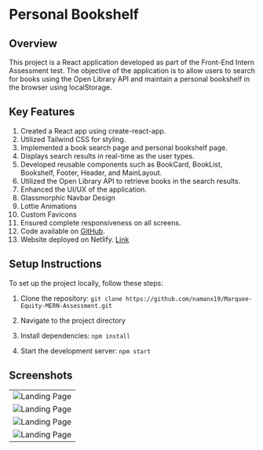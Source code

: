 # Personal Bookshelf

## Overview
This project is a React application developed as part of the Front-End Intern Assessment test. The objective of the application is to allow users to search for books using the Open Library API and maintain a personal bookshelf in the browser using localStorage.

## Key Features
1. Created a React app using create-react-app.
2. Utilized Tailwind CSS for styling.
3. Implemented a book search page and personal bookshelf page.
4. Displays search results in real-time as the user types.
5. Developed reusable components such as BookCard, BookList, Bookshelf, Footer, Header, and MainLayout.
6. Utilized the Open Library API to retrieve books in the search results.
7. Enhanced the UI/UX of the application.
8. Glassmorphic Navbar Design
9. Lottie Animations
10. Custom Favicons
11. Ensured complete responsiveness on all screens.
12. Code available on [GitHub](https://github.com/namanx19/Marquee-Equity-MERN-Assessment.git).
13. Website deployed on Netlify. [Link](https://personalbookshelf-namanxgupta.netlify.app/)

## Setup Instructions
To set up the project locally, follow these steps:

1. Clone the repository:
`git clone https://github.com/namanx19/Marquee-Equity-MERN-Assessment.git`

2. Navigate to the project directory

3. Install dependencies: `npm install`

4. Start the development server: `npm start`

## Screenshots
<table>
  <tr>
    <td> <img src="https://github.com/namanx19/Marquee-Equity-MERN-Assessment/assets/71885262/201785c8-2bd8-4f90-a749-67dde70ba815" alt="Landing Page" width="auto" height="auto"> </td>
  </tr>
  <tr>
    <td> <img src="https://github.com/namanx19/Marquee-Equity-MERN-Assessment/assets/71885262/56281731-7dc4-413e-8e9c-5d91bdc9aba1" alt="Landing Page" width="auto" height="auto"> </td>
  </tr>
  <tr>
    <td> <img src="https://github.com/namanx19/Marquee-Equity-MERN-Assessment/assets/71885262/c451b564-602e-4ca5-ba29-3fbda09df9ac" alt="Landing Page" width="auto" height="auto"> </td>
  </tr>
  <tr>
    <td> <img src="https://github.com/namanx19/Marquee-Equity-MERN-Assessment/assets/71885262/58b5bd9e-412b-4d1c-ad42-e53d517f4970" alt="Landing Page" width="auto" height="auto"> </td>
  </tr>
</table>







